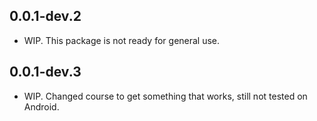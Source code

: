 ## 0.0.1-dev.2

- WIP. This package is not ready for general use.

## 0.0.1-dev.3

- WIP. Changed course to get something that works, still not tested on Android.
